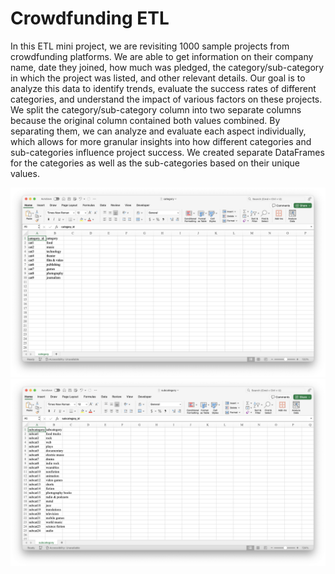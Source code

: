 # Crowdfunding ETL

In this ETL mini project, we are revisiting 1000 sample projects from crowdfunding platforms. We are able to get information on their company name, date they joined, how much was pledged, the category/sub-category in which the project was listed, and other relevant details. Our goal is to analyze this data to identify trends, evaluate the success rates of different categories, and understand the impact of various factors on these projects. We split the category/sub-category column into two separate columns because the original column contained both values combined. By separating them, we can analyze and evaluate each aspect individually, which allows for more granular insights into how different categories and sub-categories influence project success. We created separate DataFrames for the categories as well as the sub-categories based on their unique values. 

![category](https://github.com/athenawu3/Crowdfunding_ETL/blob/main/images/category.png)
![subcategory](https://github.com/athenawu3/Crowdfunding_ETL/blob/main/images/subcategory.png)

